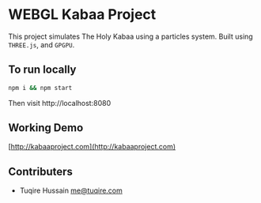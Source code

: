 # WEBGL Kabaa Project

This project simulates The Holy Kabaa using a particles system. Built using `THREE.js`, and `GPGPU`.

## To run locally

```bash
npm i && npm start
```

Then visit http://localhost:8080

## Working Demo

[http://kabaaproject.com](http://kabaaproject.com)

## Contributers

* Tuqire Hussain <me@tuqire.com>
